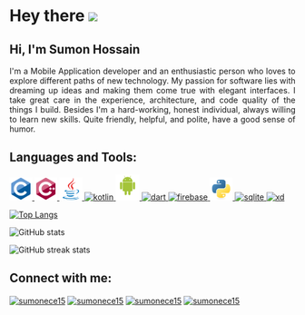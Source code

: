 # Hey there <img src="https://media.giphy.com/media/hvRJCLFzcasrR4ia7z/giphy.gif" width="30px">
## Hi, I'm Sumon Hossain

<p align="justify">
I'm a Mobile Application developer and an enthusiastic person who loves to explore different paths of new technology. My passion for software lies with dreaming up ideas and making them come true with elegant interfaces. I take great care in the experience, architecture, and code quality of the things I build. Besides I'm a hard-working, honest individual, always willing to learn new skills. Quite friendly, helpful, and polite, have a good sense of humor.
</p> 
<div align="left">

<h2 align="left">Languages and Tools:</h2>
 
<p align="left"> 
 
 
 
 <a href="https://www.cprogramming.com/" target="_blank" rel="noreferrer"> <img src="https://raw.githubusercontent.com/devicons/devicon/master/icons/c/c-original.svg" alt="c" width="40" height="40"/> </a> <a href="https://www.w3schools.com/cpp/" target="_blank" rel="noreferrer"> <img src="https://raw.githubusercontent.com/devicons/devicon/master/icons/cplusplus/cplusplus-original.svg" alt="cplusplus" width="40" height="40"/> </a> <a href="https://www.java.com" target="_blank" rel="noreferrer"> <img src="https://raw.githubusercontent.com/devicons/devicon/master/icons/java/java-original.svg" alt="java" width="40" height="40"/> </a> <a href="https://kotlinlang.org" target="_blank" rel="noreferrer"> <img src="https://www.vectorlogo.zone/logos/kotlinlang/kotlinlang-icon.svg" alt="kotlin" width="40" height="40"/> </a> <a href="https://developer.android.com" target="_blank" rel="noreferrer"> <img src="https://raw.githubusercontent.com/devicons/devicon/master/icons/android/android-original-wordmark.svg" alt="android" width="42" height="45"/> </a> <a href="https://dart.dev" target="_blank" rel="noreferrer"> <img src="https://www.vectorlogo.zone/logos/dartlang/dartlang-icon.svg" alt="dart" width="40" height="40"/> </a> <a href="https://firebase.google.com/" target="_blank" rel="noreferrer"> <img src="https://www.vectorlogo.zone/logos/firebase/firebase-icon.svg" alt="firebase" width="40" height="40"/> </a> <a href="https://www.python.org" target="_blank" rel="noreferrer"> <img src="https://raw.githubusercontent.com/devicons/devicon/master/icons/python/python-original.svg" alt="python" width="40" height="40"/> </a> <a href="https://www.sqlite.org/" target="_blank" rel="noreferrer"> <img src="https://www.vectorlogo.zone/logos/sqlite/sqlite-icon.svg" alt="sqlite" width="40" height="40"/> </a> <a href="https://www.adobe.com/products/xd.html" target="_blank" rel="noreferrer"> <img src="https://cdn.worldvectorlogo.com/logos/adobe-xd.svg" alt="xd" width="40" height="40"/> </a> 
 
 </p>
 
 [![Top Langs](https://github-readme-stats.vercel.app/api/top-langs/?username=sumonece15)](https://github.com/anuraghazra/github-readme-stats)

![GitHub stats](https://github-readme-stats.vercel.app/api?username=sumonece15&show_icons=true)  

![GitHub streak stats](https://github-readme-streak-stats.herokuapp.com/?user=sumonece15)  

<h2 align="left">Connect with me:</h2>
<p align="left">
<a href="https://twitter.com/sumonece15" target="blank"><img align="center" src="https://raw.githubusercontent.com/rahuldkjain/github-profile-readme-generator/master/src/images/icons/Social/twitter.svg" alt="sumonece15" height="40" width="50" /></a>
<a href="https://linkedin.com/in/sumonece15" target="blank"><img align="center" src="https://raw.githubusercontent.com/rahuldkjain/github-profile-readme-generator/master/src/images/icons/Social/linked-in-alt.svg" alt="sumonece15" height="40" width="50" /></a>
<a href="https://fb.com/sumonece15" target="blank"><img align="center" src="https://raw.githubusercontent.com/rahuldkjain/github-profile-readme-generator/master/src/images/icons/Social/facebook.svg" alt="sumonece15" height="40" width="50" /></a>
<a href="https://instagram.com/sumonece15" target="blank"><img align="center" src="https://raw.githubusercontent.com/rahuldkjain/github-profile-readme-generator/master/src/images/icons/Social/instagram.svg" alt="sumonece15" height="40" width="50" /></a>
</p>



</div>
